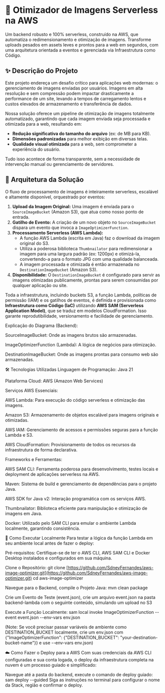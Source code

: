 # 🚀 Otimizador de Imagens Serverless na AWS

Um backend robusto e 100% serverless, construído na AWS, que automatiza o redimensionamento e otimização de imagens. Transforme uploads pesados em assets leves e prontos para a web em segundos, com uma arquitetura orientada a eventos e gerenciada via Infraestrutura como Código.

## ✨ Descrição do Projeto

Este projeto endereça um desafio crítico para aplicações web modernas: o gerenciamento de imagens enviadas por usuários. Imagens em alta resolução e sem compressão podem impactar drasticamente a performance de um site, levando a tempos de carregamento lentos e custos elevados de armazenamento e transferência de dados.

Nossa solução oferece um pipeline de otimização de imagens totalmente automatizado, garantindo que cada imagem enviada seja processada e otimizada para a web, resultando em:
* **Redução significativa do tamanho do arquivo** (ex: de MB para KB).
* **Dimensões padronizadas** para melhor exibição em diversas telas.
* **Qualidade visual otimizada** para a web, sem comprometer a experiência do usuário.

Tudo isso acontece de forma transparente, sem a necessidade de intervenção manual ou gerenciamento de servidores.

## 📐 Arquitetura da Solução

O fluxo de processamento de imagens é inteiramente serverless, escalável e altamente disponível, orquestrado por eventos:

1.  **Upload da Imagem Original:** Uma imagem é enviada para o `SourceImageBucket` (Amazon S3), que atua como nosso ponto de entrada.
2.  **Gatilho de Evento:** A criação de um novo objeto no `SourceImageBucket` dispara um evento que invoca a `ImageOptimizerFunction`.
3.  **Processamento Serverless (AWS Lambda):**
    * A função AWS Lambda (escrita em Java) faz o download da imagem original do S3.
    * Utiliza a poderosa biblioteca `Thumbnailator` para redimensionar a imagem para uma largura padrão (ex: 1200px) e otimizá-la, convertendo-a para o formato JPG com uma qualidade balanceada.
    * A imagem processada e otimizada é então armazenada no `DestinationImageBucket` (Amazon S3).
4.  **Disponibilidade:** O `DestinationImageBucket` é configurado para servir as imagens otimizadas publicamente, prontas para serem consumidas por qualquer aplicação ou site.

Toda a infraestrutura, incluindo buckets S3, a função Lambda, políticas de permissão (IAM) e os gatilhos de eventos, é definida e provisionada como **Infraestrutura como Código (IaC)** utilizando **AWS SAM (Serverless Application Model)**, que se traduz em modelos CloudFormation. Isso garante reprodutibilidade, versionamento e facilidade de gerenciamento.

Explicação do Diagrama (Backend):

SourceImageBucket: Onde as imagens brutos são armazenadas.

ImageOptimizerFunction (Lambda): A lógica de negócios para otimização.

DestinationImageBucket: Onde as imagens prontas para consumo web são armazenadas.

🛠 Tecnologias Utilizadas
Linguagem de Programação: Java 21

Plataforma Cloud: AWS (Amazon Web Services)

Serviços AWS Essenciais:

AWS Lambda: Para execução do código serverless e otimização das imagens.

Amazon S3: Armazenamento de objetos escalável para imagens originais e otimizadas.

AWS IAM: Gerenciamento de acessos e permissões seguras para a função Lambda e S3.

AWS CloudFormation: Provisionamento de todos os recursos da infraestrutura de forma declarativa.

Frameworks e Ferramentas:

AWS SAM CLI: Ferramenta poderosa para desenvolvimento, testes locais e deployment de aplicações serverless na AWS.

Maven: Sistema de build e gerenciamento de dependências para o projeto Java.

AWS SDK for Java v2: Interação programática com os serviços AWS.

Thumbnailator: Biblioteca eficiente para manipulação e otimização de imagens em Java.

Docker: Utilizado pelo SAM CLI para emular o ambiente Lambda localmente, garantindo consistência.

🚀 Como Executar Localmente
Para testar a lógica da função Lambda em seu ambiente local antes de fazer o deploy:

Pré-requisitos: Certifique-se de ter o AWS CLI, AWS SAM CLI e Docker Desktop instalados e configurados em sua máquina.

Clone o Repositório:
git clone [https://github.com/SdneyFernandes/aws-image-optimizer.git](https://github.com/SdneyFernandes/aws-image-optimizer.git)
cd aws-image-optimizer

Navegue para o Backend, compile o Projeto Java:
mvn clean package

Crie um Evento de Teste (event.json), crie um arquivo event.json na pasta backend-lambda com o seguinte conteúdo, simulando um upload no S3

Execute a Função Localmente:
sam local invoke ImageOptimizerFunction --event event.json --env-vars env.json

(Note: Se você precisar passar variáveis de ambiente como DESTINATION_BUCKET localmente, crie um env.json com {"ImageOptimizerFunction": {"DESTINATION_BUCKET": "your-destination-bucket-name"}} e use --env-vars env.json)

☁️ Como Fazer o Deploy para a AWS
Com suas credenciais da AWS CLI configuradas e sua conta logada, o deploy da infraestrutura completa na nuvem é um processo guiado e simplificado:

Navegue até a pasta do backend, execute o comando de deploy guiado:
sam deploy --guided
Siga as instruções no terminal para configurar o nome da Stack, região e confirmar o deploy.
